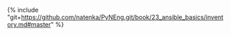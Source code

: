 {% include "git+https://github.com/natenka/PyNEng.git/book/23_ansible_basics/inventory.md#master" %}
